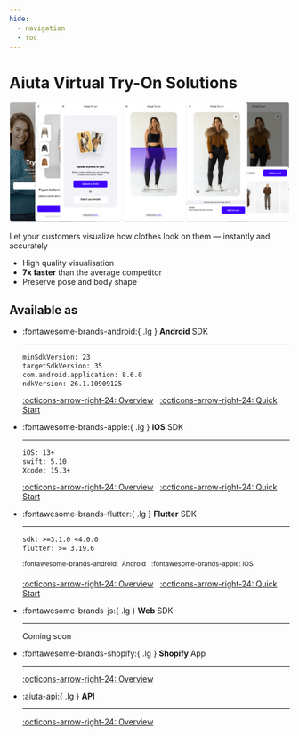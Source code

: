```yaml
---
hide:
  - navigation
  - toc
---
```


# Aiuta Virtual Try-On Solutions

![About Virtual Try-On](media/about.png)

Let your customers visualize how clothes look on them — instantly and accurately

- High quality visualisation
- __7x faster__ than the average competitor
- Preserve pose and body shape

<!-- <div class="grid cards" markdown>
- :material-book-open-variant:{ .lg } [Explore SDKs and Apps ](./about/demo-apps.md)
- :aiuta-logo:{ .lg } [Discover more services at __aiuta__.com :octicons-link-external-24:](https://aiuta.com){:target="_blank"}
</div> -->

## Available as

<div class="grid cards" markdown>

-   :fontawesome-brands-android:{ .lg } __Android__ <span class="cl-secondary">SDK</span>

    ---

    ```
    minSdkVersion: 23
    targetSdkVersion: 35
    com.android.application: 8.6.0
    ndkVersion: 26.1.10909125
    ```

    [:octicons-arrow-right-24: Overview](sdk/overview.md) &nbsp; [:octicons-arrow-right-24: Quick Start](android/overview.md)

-   :fontawesome-brands-apple:{ .lg } __iOS__ <span class="cl-secondary">SDK</span>

    ---

    ```
    iOS: 13+
    swift: 5.10
    Xcode: 15.3+
    ```
    
    [:octicons-arrow-right-24: Overview](sdk/overview.md) &nbsp; [:octicons-arrow-right-24: Quick Start](ios/overview.md)

-   :fontawesome-brands-flutter:{ .lg } __Flutter__ <span class="cl-secondary">SDK</span>

    ---

    ```
    sdk: >=3.1.0 <4.0.0
    flutter: >= 3.19.6
    ```
    <sup class="cl-secondary">:fontawesome-brands-android:&nbsp; Android &nbsp; :fontawesome-brands-apple: iOS</sup>
    
    [:octicons-arrow-right-24: Overview](sdk/overview.md) &nbsp; [:octicons-arrow-right-24: Quick Start](flutter/overview.md)

-   :fontawesome-brands-js:{ .lg } __Web__ <span class="cl-secondary">SDK</span>

    ---

    Coming soon

-   :fontawesome-brands-shopify:{ .lg } __Shopify__ <span class="cl-secondary">App</span>

    ---

    [:octicons-arrow-right-24: Overview](shopify/overview.md)  

-   :aiuta-api:{ .lg } __API__

    ---

    [:octicons-arrow-right-24: Overview](api/overview.md)  

</div>

